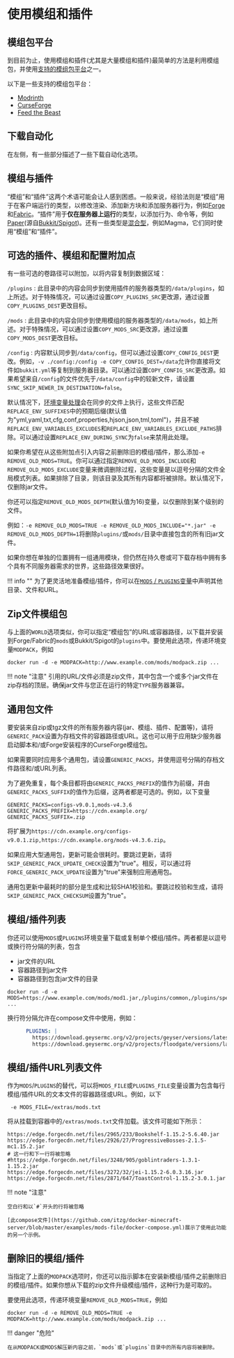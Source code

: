 # 使用模组和插件

## 模组包平台

到目前为止，使用模组和插件(尤其是大量模组和插件)最简单的方法是利用模组包，并使用[支持的模组包平台](../types-and-platforms/index.md)之一。

以下是一些支持的模组包平台：

- [Modrinth](../types-and-platforms/mod-platforms/modrinth-modpacks.md) 
- [CurseForge](../types-and-platforms/mod-platforms/auto-curseforge.md)
- [Feed the Beast](../types-and-platforms/mod-platforms/ftb.md)

## 下载自动化

在左侧，有一些部分描述了一些下载自动化选项。

## 模组与插件

“模组”和“插件”这两个术语可能会让人感到困惑。一般来说，经验法则是“模组”用于在客户端运行的类型，以修改渲染、添加新方块和添加服务器行为，例如[Forge](../types-and-platforms/server-types/forge.md)和[Fabric](../types-and-platforms/server-types/fabric.md)。“插件”用于**仅在服务器上运行**的类型，以添加行为、命令等，例如[Paper](../types-and-platforms/server-types/paper.md)(源自[Bukkit/Spigot](../types-and-platforms/server-types/bukkit-spigot.md))。还有一些类型是[混合型](../types-and-platforms/server-types/hybrids.md)，例如Magma，它们同时使用“模组”和“插件”。

## 可选的插件、模组和配置附加点

有一些可选的卷路径可以附加，以将内容复制到数据区域：

`/plugins`
: 此目录中的内容会同步到使用插件的服务器类型的`/data/plugins`，如上所述。对于特殊情况，可以通过设置`COPY_PLUGINS_SRC`更改源，通过设置`COPY_PLUGINS_DEST`更改目标。

`/mods`
: 此目录中的内容会同步到使用模组的服务器类型的`/data/mods`，如上所述。对于特殊情况，可以通过设置`COPY_MODS_SRC`更改源，通过设置`COPY_MODS_DEST`更改目标。

`/config`
: 内容默认同步到`/data/config`，但可以通过设置`COPY_CONFIG_DEST`更改。例如，`-v ./config:/config -e COPY_CONFIG_DEST=/data`允许你直接将文件如`bukkit.yml`等复制到服务器目录。可以通过设置`COPY_CONFIG_SRC`更改源。如果希望来自`/config`的文件优先于`/data/config`中的较新文件，请设置`SYNC_SKIP_NEWER_IN_DESTINATION=false`。

默认情况下，[环境变量处理](../configuration/interpolating.md)会在同步的文件上执行，这些文件匹配`REPLACE_ENV_SUFFIXES`中的预期后缀(默认值为"yml,yaml,txt,cfg,conf,properties,hjson,json,tml,toml")，并且不被`REPLACE_ENV_VARIABLES_EXCLUDES`和`REPLACE_ENV_VARIABLES_EXCLUDE_PATHS`排除。可以通过设置`REPLACE_ENV_DURING_SYNC`为`false`来禁用此处理。

如果你希望在从这些附加点引入内容之前删除旧的模组/插件，那么添加`-e REMOVE_OLD_MODS=TRUE`。你可以通过指定`REMOVE_OLD_MODS_INCLUDE`和`REMOVE_OLD_MODS_EXCLUDE`变量来微调删除过程，这些变量是以逗号分隔的文件全局模式列表。如果排除了目录，则该目录及其所有内容都将被排除。默认情况下，仅删除jar文件。

你还可以指定`REMOVE_OLD_MODS_DEPTH`(默认值为16)变量，以仅删除到某个级别的文件。

例如：`-e REMOVE_OLD_MODS=TRUE -e REMOVE_OLD_MODS_INCLUDE="*.jar" -e REMOVE_OLD_MODS_DEPTH=1`将删除`plugins/`或`mods/`目录中直接包含的所有旧jar文件。

如果你想在单独的位置拥有一组通用模块，但仍然在持久卷或可下载存档中拥有多个具有不同服务器需求的世界，这些路径效果很好。

!!! info ""
    为了更灵活地准备模组/插件，你可以在[`MODS` / `PLUGINS`变量](#modsplugins-list)中声明其他目录、文件和URL。

## Zip文件模组包

与上面的`WORLD`选项类似，你可以指定“模组包”的URL或容器路径，以下载并安装到Forge/Fabric的`mods`或Bukkit/Spigot的`plugins`中。要使用此选项，传递环境变量`MODPACK`，例如

```shell
docker run -d -e MODPACK=http://www.example.com/mods/modpack.zip ...
```

!!! note "注意"
    引用的URL/文件必须是zip文件，其中包含一个或多个jar文件在zip存档的顶层。确保jar文件与您正在运行的特定`TYPE`服务器兼容。

## 通用包文件

要安装来自zip或tgz文件的所有服务器内容(jar、模组、插件、配置等)，请将`GENERIC_PACK`设置为存档文件的容器路径或URL。这也可以用于应用缺少服务器启动脚本和/或Forge安装程序的CurseForge模组包。

如果需要同时应用多个通用包，请设置`GENERIC_PACKS`，并使用逗号分隔的存档文件路径和/或URL列表。

为了避免重复，每个条目都将由`GENERIC_PACKS_PREFIX`的值作为前缀，并由`GENERIC_PACKS_SUFFIX`的值作为后缀，这两者都是可选的。例如，以下变量

```
GENERIC_PACKS=configs-v9.0.1,mods-v4.3.6
GENERIC_PACKS_PREFIX=https://cdn.example.org/
GENERIC_PACKS_SUFFIX=.zip
```

将扩展为`https://cdn.example.org/configs-v9.0.1.zip,https://cdn.example.org/mods-v4.3.6.zip`。

如果应用大型通用包，更新可能会很耗时。要跳过更新，请将`SKIP_GENERIC_PACK_UPDATE_CHECK`设置为"true"。相反，可以通过将`FORCE_GENERIC_PACK_UPDATE`设置为"true"来强制应用通用包。

通用包更新中最耗时的部分是生成和比较SHA1校验和。要跳过校验和生成，请将`SKIP_GENERIC_PACK_CHECKSUM`设置为"true"。

## 模组/插件列表

你还可以使用`MODS`或`PLUGINS`环境变量下载或复制单个模组/插件。两者都是以逗号或换行符分隔的列表，包含
- jar文件的URL
- 容器路径到jar文件
- 容器路径到包含jar文件的目录

```shell
docker run -d -e MODS=https://www.example.com/mods/mod1.jar,/plugins/common,/plugins/special/mod2.jar ...
```

换行符分隔允许在compose文件中使用，例如：
```yaml
      PLUGINS: |
        https://download.geysermc.org/v2/projects/geyser/versions/latest/builds/latest/downloads/spigot
        https://download.geysermc.org/v2/projects/floodgate/versions/latest/builds/latest/downloads/spigot
```

## 模组/插件URL列表文件

作为`MODS`/`PLUGINS`的替代，可以将`MODS_FILE`或`PLUGINS_FILE`变量设置为包含每行模组/插件URL的文本文件的容器路径或URL。例如，以下

     -e MODS_FILE=/extras/mods.txt

将从挂载到容器中的`/extras/mods.txt`文件加载。该文件可能如下所示：

```text
https://edge.forgecdn.net/files/2965/233/Bookshelf-1.15.2-5.6.40.jar
https://edge.forgecdn.net/files/2926/27/ProgressiveBosses-2.1.5-mc1.15.2.jar
# 这一行和下一行将被忽略
#https://edge.forgecdn.net/files/3248/905/goblintraders-1.3.1-1.15.2.jar
https://edge.forgecdn.net/files/3272/32/jei-1.15.2-6.0.3.16.jar
https://edge.forgecdn.net/files/2871/647/ToastControl-1.15.2-3.0.1.jar
```

!!! note "注意"

    空白行和以`#`开头的行将被忽略

    [此compose文件](https://github.com/itzg/docker-minecraft-server/blob/master/examples/mods-file/docker-compose.yml)展示了使用此功能的另一个示例。

## 删除旧的模组/插件

当指定了上面的`MODPACK`选项时，你还可以指示脚本在安装新模组/插件之前删除旧的模组/插件。如果你想从下载的zip文件升级模组/插件，这种行为是可取的。

要使用此选项，传递环境变量`REMOVE_OLD_MODS=TRUE`，例如

```shell
docker run -d -e REMOVE_OLD_MODS=TRUE -e MODPACK=http://www.example.com/mods/modpack.zip ...
```

!!! danger "危险"

    在从MODPACK或MODS解压新内容之前，`mods`或`plugins`目录中的所有内容将被删除。
